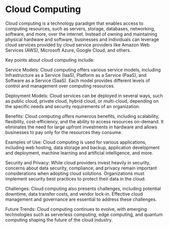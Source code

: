 <h1>Cloud Computing</h1>

<p>Cloud computing is a technology paradigm that enables access to computing resources, such as servers, storage, databases, networking, software, and more, over the internet. Instead of owning and maintaining physical hardware and software, businesses and individuals can leverage cloud services provided by cloud service providers like Amazon Web Services (AWS), Microsoft Azure, Google Cloud, and others.

Key points about cloud computing include:

Service Models: Cloud computing offers various service models, including Infrastructure as a Service (IaaS), Platform as a Service (PaaS), and Software as a Service (SaaS). Each model provides different levels of control and management over computing resources.

Deployment Models: Cloud services can be deployed in several ways, such as public cloud, private cloud, hybrid cloud, or multi-cloud, depending on the specific needs and security requirements of an organization.

Benefits: Cloud computing offers numerous benefits, including scalability, flexibility, cost-efficiency, and the ability to access resources on-demand. It eliminates the need for large upfront investments in hardware and allows businesses to pay only for the resources they consume.

Examples of Use: Cloud computing is used for various applications, including web hosting, data storage and backup, application development and deployment, machine learning and artificial intelligence, and more.

Security and Privacy: While cloud providers invest heavily in security, concerns about data security, compliance, and privacy remain important considerations when adopting cloud solutions. Organizations must implement security best practices to protect their data in the cloud.

Challenges: Cloud computing also presents challenges, including potential downtime, data transfer costs, and vendor lock-in. Effective cloud management and governance are essential to address these challenges.

Future Trends: Cloud computing continues to evolve, with emerging technologies such as serverless computing, edge computing, and quantum computing shaping the future of the cloud industry.</p>